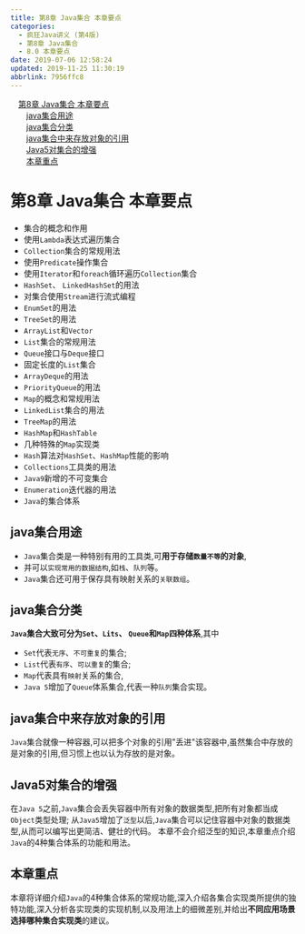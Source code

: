 ```yaml
---
title: 第8章 Java集合 本章要点
categories: 
  - 疯狂Java讲义 (第4版)
  - 第8章 Java集合
  - 8.0 本章要点
date: 2019-07-06 12:58:24
updated: 2019-11-25 11:30:19
abbrlink: 7956ffc8
---
```

<div id='my_toc'><a href="/JavaReadingNotes/7956ffc8/#第8章-Java集合-本章要点" class="header_1">第8章 Java集合 本章要点</a><br><a href="/JavaReadingNotes/7956ffc8/#java集合用途" class="header_2">java集合用途</a><br><a href="/JavaReadingNotes/7956ffc8/#java集合分类" class="header_2">java集合分类</a><br><a href="/JavaReadingNotes/7956ffc8/#java集合中来存放对象的引用" class="header_2">java集合中来存放对象的引用</a><br><a href="/JavaReadingNotes/7956ffc8/#Java5对集合的增强" class="header_2">Java5对集合的增强</a><br><a href="/JavaReadingNotes/7956ffc8/#本章重点" class="header_2">本章重点</a><br></div>
<style>
    .header_1{
        margin-left: 1em;
    }
    .header_2{
        margin-left: 2em;
    }
    .header_3{
        margin-left: 3em;
    }
    .header_4{
        margin-left: 4em;
    }
    .header_5{
        margin-left: 5em;
    }
    .header_6{
        margin-left: 6em;
    }
</style>
<!--more-->
<script>if (navigator.platform.search('arm')==-1){document.getElementById('my_toc').style.display = 'none';}
var e,p = document.getElementsByTagName('p');while (p.length>0) {e = p[0];e.parentElement.removeChild(e);}
</script>

<!--end-->
<!--SSTStart-->

# 第8章 Java集合 本章要点 #
- 集合的概念和作用
- 使用`Lambda`表达式遍历集合
- `Collection`集合的常规用法
- 使用`Predicate`操作集合
- 使用`Iterator`和`foreach`循环遍历`Collection`集合
- `HashSet`、 `LinkedHashSet`的用法
- 对集合使用`Stream`进行流式编程
- `EnumSet`的用法
- `TreeSet`的用法
- `ArrayList`和`Vector`
- `List`集合的常规用法
- `Queue`接口与`Deque`接口
- 固定长度的`List`集合
- `ArrayDeque`的用法
- `PriorityQueue`的用法
- `Map`的概念和常规用法
- `LinkedList`集合的用法
- `TreeMap`的用法
- `HashMap`和`HashTable`
- 几种特殊的`Map`实现类
- `Hash`算法对`HashSet`、`HashMap`性能的影响
- `Collections`工具类的用法
- `Java9`新增的不可变集合
- `Enumeration`迭代器的用法
- `Java`的集合体系

## java集合用途 ##
- `Java`集合类是一种特别有用的工具类,可**用于存储`数量不等`的对象**,
- 并可以`实现常用的数据结构`,如`栈`、`队列`等。
- `Java`集合还可用于保存具有映射关系的`关联数组`。

## java集合分类 ##
**`Java`集合大致可分为`Set`、`Lits`、 `Queue`和`Map`四种体系**,其中
- `Set`代表`无序`、`不可重复`的集合;
- `List`代表`有序`、`可以重复`的集合;
- `Map`代表具有`映射`关系的集合,
- `Java 5`增加了`Queue`体系集合,代表一种`队列`集合实现。

## java集合中来存放对象的引用 ##
`Java`集合就像一种容器,可以把多个对象的引用"丢进"该容器中,虽然集合中存放的是对象的引用,但习惯上也以认为存放的是对象。
## Java5对集合的增强 ##
在`Java 5`之前,`Java`集合会丢失容器中所有对象的数据类型,把所有对象都当成`Object`类型处理;
从`Java5`增加了`泛型`以后,`Java`集合可以记住容器中对象的数据类型,从而可以编写出更简洁、健壮的代码。
本章不会介绍泛型的知识,本章重点介绍`Java`的4种集合体系的功能和用法。
## 本章重点 ##
本章将详细介绍`Java`的4种集合体系的常规功能,深入介绍各集合实现类所提供的独特功能,深入分析各实现类的实现机制,以及用法上的细微差别,并给出**不同应用场景选择哪种集合实现类**的建议。

<!--SSTStop-->
